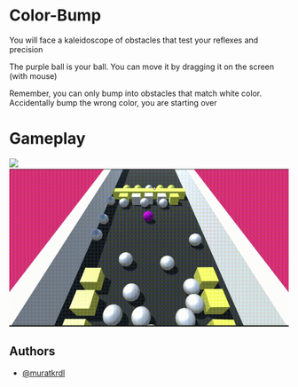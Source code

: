 
# Color-Bump

You will face a kaleidoscope of obstacles that test your reflexes and precision

The purple ball is your ball. You can move it by dragging it on the screen (with mouse)

Remember, you can only bump into obstacles that match white color. Accidentally bump the wrong color, you are starting over


# Gameplay

<img src="https://github.com/muratkrdl/Color-Bump/blob/main/Color%20Bump%20Gameplay%202.gif" width="700">

<img src="https://github.com/muratkrdl/Color-Bump/blob/main/Color%20Bump%20Gameplay.gif" width="700">


## Authors

- [@muratkrdl](https://github.com/muratkrdl)

